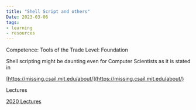 ```yaml
---
title: "Shell Script and others"
Date: 2023-03-06
tags: 
- learning
- resources
---
```


Competence: Tools of the Trade
Level: Foundation

Shell scripting might be daunting even for Computer Scientists as it is stated in 

[https://missing.csail.mit.edu/about/](https://missing.csail.mit.edu/about/)

Lectures

[2020 Lectures](https://missing.csail.mit.edu/2020/)